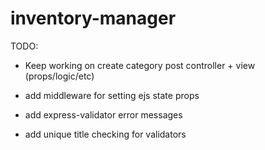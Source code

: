 # inventory-manager

TODO:
- Keep working on create category post controller + view (props/logic/etc)

- add middleware for setting ejs state props
- add express-validator error messages
- add unique title checking for validators
